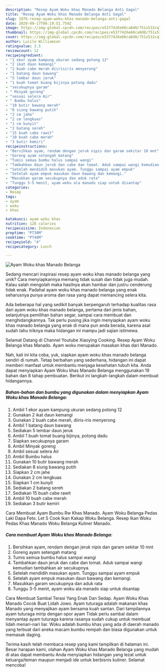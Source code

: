 ```yaml
---
description: "Resep Ayam Woku khas Manado Belanga Anti Gagal"
title: "Resep Ayam Woku khas Manado Belanga Anti Gagal"
slug: 1976-resep-ayam-woku-khas-manado-belanga-anti-gagal
date: 2020-09-17T06:19:51.759Z
image: https://img-global.cpcdn.com/recipes/e5377426e60ca8d0/751x532cq70/ayam-woku-khas-manado-belanga-foto-resep-utama.jpg
thumbnail: https://img-global.cpcdn.com/recipes/e5377426e60ca8d0/751x532cq70/ayam-woku-khas-manado-belanga-foto-resep-utama.jpg
cover: https://img-global.cpcdn.com/recipes/e5377426e60ca8d0/751x532cq70/ayam-woku-khas-manado-belanga-foto-resep-utama.jpg
author: Lucile Williamson
ratingvalue: 3.5
reviewcount: 12
recipeingredient:
- "1 ekor ayam kampung ukuran sedang potong 12"
- "2 ikat daun kemangi"
- "2 buah cabe merah diirisiris menyerong"
- "1 batang daun bawang"
- "5 lembar daun jeruk"
- "1 buah tomat buang bijinya potong dadu"
- "secukupnya garam"
- " Minyak goreng"
- "sesuai selera Air"
- " Bumbu halus"
- "10 butir bawang merah"
- "8 siung bawang putih"
- "2 cm jahe"
- "2 cm lengkuas"
- "1 cm kunyit"
- "2 batang sereh"
- "15 buah cabe rawit"
- "10 buah cabe merah"
- "3 butir kemiri"
recipeinstructions:
- "Bersihkan ayam, rendam dengan jeruk nipis dan garam sekitar 10 mnt"
- "Goreng ayam setengah matang"
- "Tumis semua bumbu halus sampai wangi"
- "Tambahkan daun jeruk dan cabe dan tomat. Aduk sampai wangi kemudian tambahkan air secukupnya."
- "Setelah mendidih masukan ayam. Tunggu sampai ayam empuk"
- "Setelah ayam empuk masukan daun bawang dan kemangi."
- "Masukkan garam secukupnya dan aduk rata"
- "Tunggu 3-5 menit, ayam woku ala manado siap untuk disantap"
categories:
- Resep
tags:
- ayam
- woku
- khas

katakunci: ayam woku khas 
nutrition: 128 calories
recipecuisine: Indonesian
preptime: "PT30M"
cooktime: "PT48M"
recipeyield: "4"
recipecategory: Lunch

---
```



![Ayam Woku khas Manado Belanga](https://img-global.cpcdn.com/recipes/e5377426e60ca8d0/751x532cq70/ayam-woku-khas-manado-belanga-foto-resep-utama.jpg)

Sedang mencari inspirasi resep ayam woku khas manado belanga yang unik? Cara menyiapkannya memang tidak susah dan tidak juga mudah. Kalau salah mengolah maka hasilnya akan hambar dan justru cenderung tidak enak. Padahal ayam woku khas manado belanga yang enak seharusnya punya aroma dan rasa yang dapat memancing selera kita.

Ada beberapa hal yang sedikit banyak berpengaruh terhadap kualitas rasa dari ayam woku khas manado belanga, pertama dari jenis bahan, selanjutnya pemilihan bahan segar, sampai cara membuat dan menghidangkannya. Tak perlu pusing jika ingin menyiapkan ayam woku khas manado belanga yang enak di mana pun anda berada, karena asal sudah tahu triknya maka hidangan ini mampu jadi sajian istimewa.

Selamat Datang di Channel Youtube Xiaoying Cooking. Resep Ayam Woku Belanga khas Manado. Ayam woku merupakan masakan khas dari Manado.


Nah, kali ini kita coba, yuk, siapkan ayam woku khas manado belanga sendiri di rumah. Tetap berbahan yang sederhana, hidangan ini dapat memberi manfaat untuk membantu menjaga kesehatan tubuh kita. Anda dapat menyiapkan Ayam Woku khas Manado Belanga menggunakan 19 bahan dan 8 tahap pembuatan. Berikut ini langkah-langkah dalam membuat hidangannya.

<!--inarticleads1-->

##### Bahan-bahan dan bumbu yang digunakan dalam menyiapkan Ayam Woku khas Manado Belanga:

1. Ambil 1 ekor ayam kampung ukuran sedang potong 12
1. Gunakan 2 ikat daun kemangi
1. Gunakan 2 buah cabe merah, diiris-iris menyerong
1. Ambil 1 batang daun bawang
1. Sediakan 5 lembar daun jeruk
1. Ambil 1 buah tomat buang bijinya, potong dadu
1. Siapkan secukupnya garam
1. Ambil  Minyak goreng
1. Ambil sesuai selera Air
1. Ambil  Bumbu halus
1. Gunakan 10 butir bawang merah
1. Sediakan 8 siung bawang putih
1. Siapkan 2 cm jahe
1. Gunakan 2 cm lengkuas
1. Siapkan 1 cm kunyit
1. Sediakan 2 batang sereh
1. Sediakan 15 buah cabe rawit
1. Ambil 10 buah cabe merah
1. Sediakan 3 butir kemiri


Cara Membuat Ayam Bumbu Rw Khas Manado. Ayam Woku Belanga Pedas Laki Dapa Feto. Let S Cook Ikan Kakap Woku Belanga. Resep Ikan Woku Pedas Khas Manado Woku Belanga Kuliner Manado. 

<!--inarticleads2-->

##### Cara membuat Ayam Woku khas Manado Belanga:

1. Bersihkan ayam, rendam dengan jeruk nipis dan garam sekitar 10 mnt
1. Goreng ayam setengah matang
1. Tumis semua bumbu halus sampai wangi
1. Tambahkan daun jeruk dan cabe dan tomat. Aduk sampai wangi kemudian tambahkan air secukupnya.
1. Setelah mendidih masukan ayam. Tunggu sampai ayam empuk
1. Setelah ayam empuk masukan daun bawang dan kemangi.
1. Masukkan garam secukupnya dan aduk rata
1. Tunggu 3-5 menit, ayam woku ala manado siap untuk disantap


Cara Membuat Sambal Terasi Yang Enak Dan Sedap. Ayam Woku Khas Manado Cocok Buat Lidah Jowo. Ayam tuturaga adalah makanan khas Manado yang menyajikan ayam bersama kuah santan. Dari tampilannya ayam tuturaga mirip dengan opor ayam Tidak perlu sambal dalam menyantap ayam tuturaga karena rasanya sudah cukup untuk membuat lidah menari-nari liar. Woku adalah bumbu khas yang ada di daerah manado yang terbuat dari aneka macam bumbu rempah dan biasa digunakan untuk memasak daging. 

Terima kasih telah membaca resep yang kami tampilkan di halaman ini. Besar harapan kami, olahan Ayam Woku khas Manado Belanga yang mudah di atas dapat membantu Anda menyiapkan hidangan yang lezat untuk keluarga/teman maupun menjadi ide untuk berbisnis kuliner. Selamat mencoba!
